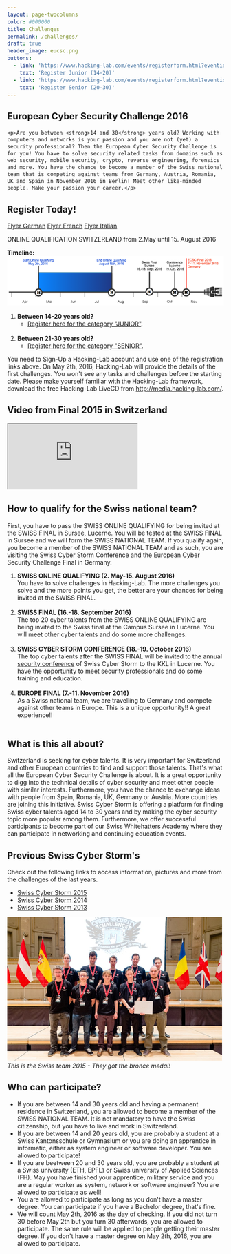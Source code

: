 ```yaml
---
layout: page-twocolumns
color: #000000
title: Challenges
permalink: /challenges/
draft: true
header_image: eucsc.png
buttons:
  - link: 'https://www.hacking-lab.com/events/registerform.html?eventid=1037&uk=dWSXpQCpjjBF9JVvKcpZi33yyPxAi7zS'
    text: 'Register Junior (14-20)'
  - link: 'https://www.hacking-lab.com/events/registerform.html?eventid=1038&uk=bjbtyzbe443u7kZPZDpRPSG33d4cehAP'
    text: 'Register Senior (20-30)'
---
```



<article>
	<h2>European Cyber Security Challenge 2016</h2>

	<p>Are you between <strong>14 and 30</strong> years old? Working with computers and networks is your passion and you are not (yet) a security professional? Then the European Cyber Security Challenge is for you! You have to solve security related tasks from domains such as web security, mobile security, crypto, reverse engineering, forensics and more. You have the chance to become a member of the Swiss national team that is competing against teams from Germany, Austria, Romania, UK and Spain in November 2016 in Berlin! Meet other like-minded people. Make your passion your career.</p>
</article>

<article>
	<h2>Register Today!</h2>
	<p>
        <a href='../res/press/HL_Flyer_May_2016-04-de_web.pdf' target="_blank"><i class="fa fa-file-pdf-o"></i> Flyer German</a>
        <a href="../res/press/HL_Flyer_May_2016-04-fr_web.pdf" target="_blank"><i class="fa fa-file-pdf-o"></i> Flyer French</a>
        <a href="../res/press/HL_Flyer_May_2016-04-it_web.pdf" target="_blank"><i class="fa fa-file-pdf-o"></i> Flyer Italian</a>
        </p>
	<p>
	ONLINE QUALIFICATION SWITZERLAND from 2.May until 15. August 2016 
	<br>
	</p>
	<p><strong>Timeline:</strong><br>
	<img src="/img/timeline2016.png" alt="Timeline">
	</p>
	<ol>
		<li>
			<strong>Between 14-20 years old?</strong>
			<ul>
				<li>
					<a href="https://www.hacking-lab.com/events/registerform.html?eventid=1037&uk=dWSXpQCpjjBF9JVvKcpZi33yyPxAi7zS
" target="_blank">Register here for the category "JUNIOR"</a>.
				</li>
			</ul>
		</li>
		<br>
		<li>
			<strong>Between 21-30 years old?</strong>
			<ul>
				<li>
					<a href="https://www.hacking-lab.com/events/registerform.html?eventid=1038&uk=bjbtyzbe443u7kZPZDpRPSG33d4cehAP
" target="_blank">Register here for the category "SENIOR"</a>.
				</li>
			</ul>
		</li>
	</ol>
	<p>
	You need to Sign-Up a Hacking-Lab account and use one of the registration links above. On May 2th, 2016, Hacking-Lab will provide the details of the first challenges. You won't see any tasks and challenges before the starting date. Please make yourself familiar with the Hacking-Lab framework, download the free Hacking-Lab LiveCD from <a target="_blank" href="http://media.hacking-lab.com/">http://media.hacking-lab.com/</a>. 
	</p>
</article>

<article>
	<h2>Video from Final 2015 in Switzerland</h2>
    <div class="theme-video embed-responsive embed-responsive-16by9">
    <iframe class="embed-responsive-item" src="https://www.youtube.com/embed/y_DZHr8pKUI"></iframe>
    </div>
</article>

<article>
	<h2>How to qualify for the Swiss national team?</h2>
	<p>
	First, you have to pass the SWISS ONLINE QUALIFYING for being invited at the SWISS FINAL in Sursee, Lucerne. You will be tested at the SWISS FINAL in Sursee and we will form the SWISS NATIONAL TEAM. If you qualify again, you become a member of the SWISS NATIONAL TEAM and as such, you are visiting the Swiss Cyber Storm Conference and the European Cyber Security Challenge Final in Germany. 
	<br>
	</p>
	<ol>
		<li>
			<strong>SWISS ONLINE QUALIFYING (2. May-15. August 2016)</strong>
			<br>
			You have to solve challenges in Hacking-Lab. The more challenges you solve and the more points you get, the better are your chances for being invited at the SWISS FINAL. 
			<br><br>
		</li>
		<li>
			<strong>SWISS FINAL (16.-18. September 2016)</strong>
			<br>
			The top 20 cyber talents from the SWISS ONLINE QUALIFYING are being invited to the Swiss final at the Campus Sursee in Lucerne. You will meet other cyber talents and do some more challenges.  
			<br><br>
		</li>
		<li>
			<strong>SWISS CYBER STORM CONFERENCE (18.-19. October 2016)</strong>
			<br>
			The top cyber talents after the SWISS FINAL will be invited to the annual <a href="/conference/">security conference</a> of Swiss Cyber Storm to the KKL in Lucerne. You have the opportunity to meet security professionals and do some training and education.
			<br><br>
		</li>
		<li>
			<strong>EUROPE FINAL (7.-11. November 2016)</strong>
			<br>
			As a Swiss national team, we are travelling to Germany and compete against other teams in Europe. This is a unique opportunity!! A great experience!!
			<br><br>
		</li>
	</ol>
</article>

<article>
<h2>What is this all about?</h2>
	Switzerland is seeking for cyber talents. It is very important for Switzerland and other European countries to find and support those talents. That's what all the European Cyber Security Challenge is about. It is a great opportunity to digg into the technical details of cyber security and meet other people with similar interests. Furthermore, you have the chance to exchange ideas with people from Spain, Romania, UK, Germany or Austria. More countries are joining this initiative. Swiss Cyber Storm is offering a platform for finding Swiss cyber talents aged 14 to 30 years and by making the cyber security topic more popular among them. Furthermore, we offer successful participants to become part of our	Swiss Whitehatters Academy where they can participate in networking and continuing education events.
</article>



<article>
<h2>Previous Swiss Cyber Storm's</h2>
Check out the following links to access information, pictures and more from the challenges of the last years.
<ul class="fa-ul">
<li>
<i class="fa-li fa fa-check-square"></i>
<a target="_blank" href="http://2015.swisscyberstorm.com/">Swiss Cyber Storm 2015</a>
</li>
<li>
<i class="fa-li fa fa-check-square"></i>
<a target="_blank" href="http://2014.swisscyberstorm.com/">Swiss Cyber Storm 2014</a>
</li>
<li>
<i class="fa-li fa fa-check-square"></i>
<a target="_blank" href="http://2013.swisscyberstorm.com/">Swiss Cyber Storm 2013</a>
</li>
</ul>
	<div style="max-width: 500px">
	<img src="/img/swiss-team-2015.jpg">
	<i>This is the Swiss team 2015 - They got the bronce medal!</i>
	</div>
</article>

<article>
<h2>Who can participate?</h2>
	 <ul class="list-group">
		  <li class="list-group-item">If you are between 14 and 30 years old and having a permanent residence in Switzerland, you are allowed to become a member of the SWISS NATIONAL TEAM. It is not mandatory to have the Swiss citizenship, but you have to live and work in Switzerland. </li>
		  <li class="list-group-item">If you are between 14 and 20 years old, you are probably a student at a Swiss Kantonsschule or Gymnasium or you are doing an apprentice in informatic, either as system engineer or software developer. You are allowed to participate!</li>
		  <li class="list-group-item">If you are beetween 20 and 30 years old, you are probably a student at a Swiss university (ETH, EPFL) or Swiss university of Applied Sciences (FH). May you have finished your apprentice, military service and you are a regular worker as system, network or software engineer? You are allowed to participate as well!</li>
		  <li class="list-group-item">You are allowed to participate as long as you don't have a master degree. You can participate if you have a Bachelor degree, that's fine. </li>
		  <li class="list-group-item">We will count May 2th, 2016 as the day of checking. If you did not turn 30 before May 2th but you turn 30 afterwards, you are allowed to participate. The same rule will be applied to people getting their master degree. If you don't have a master degree on May 2th, 2016, you are allowed to participate. </li>
	</ul>
</article>
